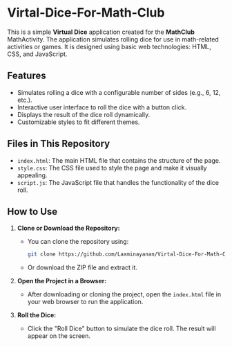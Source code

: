 # Virtal-Dice-For-Math-Club


This is a simple **Virtual Dice** application created for the **MathClub** MathActivity. The application simulates rolling dice for use in math-related activities or games. It is designed using basic web technologies: HTML, CSS, and JavaScript.

## Features

- Simulates rolling a dice with a configurable number of sides (e.g., 6, 12, etc.).
- Interactive user interface to roll the dice with a button click.
- Displays the result of the dice roll dynamically.
- Customizable styles to fit different themes.

## Files in This Repository

- `index.html`: The main HTML file that contains the structure of the page.
- `style.css`: The CSS file used to style the page and make it visually appealing.
- `script.js`: The JavaScript file that handles the functionality of the dice roll.

## How to Use

1. **Clone or Download the Repository:**
   - You can clone the repository using:
     ```bash
     git clone https://github.com/Laxminayanan/Virtal-Dice-For-Math-Club.git
     ```
   - Or download the ZIP file and extract it.

2. **Open the Project in a Browser:**
   - After downloading or cloning the project, open the `index.html` file in your web browser to run the application.

3. **Roll the Dice:**
   - Click the "Roll Dice" button to simulate the dice roll. The result will appear on the screen.
